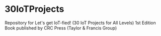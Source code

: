 # 30IoTProjects
Repository for Let's get IoT-fied! (30 IoT Projects for All Levels) 1st Edition Book published by CRC Press (Taylor &amp; Francis Group)
